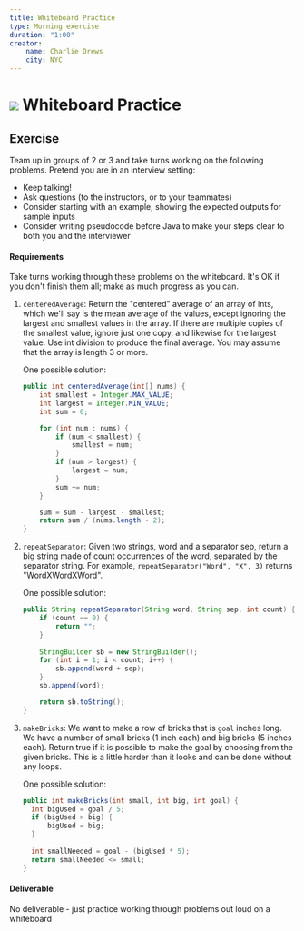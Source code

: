 ```yaml
---
title: Whiteboard Practice
type: Morning exercise
duration: "1:00"
creator:
    name: Charlie Drews
    city: NYC
---
```


# ![](https://ga-dash.s3.amazonaws.com/production/assets/logo-9f88ae6c9c3871690e33280fcf557f33.png) Whiteboard Practice

## Exercise

Team up in groups of 2 or 3 and take turns working on the following problems. Pretend you are in an interview setting:
- Keep talking!
- Ask questions (to the instructors, or to your teammates)
- Consider starting with an example, showing the expected outputs for sample inputs
- Consider writing pseudocode before Java to make your steps clear to both you and the interviewer

#### Requirements

Take turns working through these problems on the whiteboard. It's OK if you don't finish them all; make as much progress as you can.

1. `centeredAverage`: Return the "centered" average of an array of ints, which we'll say is the mean average of the values, except ignoring the largest and smallest values in the array. If there are multiple copies of the smallest value, ignore just one copy, and likewise for the largest value. Use int division to produce the final average. You may assume that the array is length 3 or more.

	One possible solution:

	```java
	public int centeredAverage(int[] nums) {
		int smallest = Integer.MAX_VALUE;
		int largest = Integer.MIN_VALUE;
		int sum = 0;

		for (int num : nums) {
			if (num < smallest) {
				smallest = num;
			}
			if (num > largest) {
				largest = num;
			}
			sum += num;
		}

		sum = sum - largest - smallest;
		return sum / (nums.length - 2);
	}
	```

2. `repeatSeparator`: Given two strings, word and a separator sep, return a big string made of count occurrences of the word, separated by the separator string. For example, `repeatSeparator("Word", "X", 3)` returns "WordXWordXWord".

	One possible solution:

	```java
	public String repeatSeparator(String word, String sep, int count) {
		if (count == 0) {
			return "";
		}
	  
		StringBuilder sb = new StringBuilder();
		for (int i = 1; i < count; i++) {
			sb.append(word + sep);
		}
		sb.append(word);

		return sb.toString();
	}
	```

3. `makeBricks`: We want to make a row of bricks that is `goal` inches long. We have a number of small bricks (1 inch each) and big bricks (5 inches each). Return true if it is possible to make the goal by choosing from the given bricks. This is a little harder than it looks and can be done without any loops.

	One possible solution:

	```java
	public int makeBricks(int small, int big, int goal) {
      int bigUsed = goal / 5;
      if (bigUsed > big) {
          bigUsed = big;
      }
      
      int smallNeeded = goal - (bigUsed * 5);
      return smallNeeded <= small;
	}
	```

#### Deliverable

No deliverable - just practice working through problems out loud on a whiteboard

